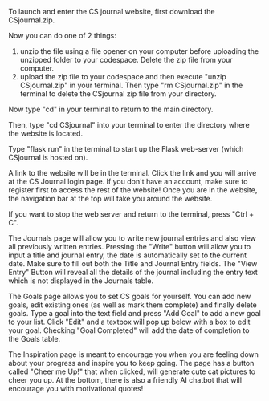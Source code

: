 To launch and enter the CS journal website, first download the CSjournal.zip.

Now you can do one of 2 things:

1. unzip the file using a file opener on your computer before uploading the unzipped folder to your codespace. Delete the zip file from your computer.
2. upload the zip file to your codespace and then execute "unzip CSjournal.zip" in your terminal. Then type "rm CSjournal.zip" in the terminal to delete the CSjournal zip file from your directory.

Now type "cd" in your terminal to return to the main directory.

Then, type "cd CSjournal" into your terminal to enter the directory where the website is located.

Type "flask run" in the terminal to start up the Flask web-server (which CSjournal is hosted on).

A link to the website will be in the terminal. Click the link and you will arrive at the CS Journal login page. If you don't have an account, make sure to register first to access the rest of the website! Once you are in the website, the navigation bar at the top will take you around the website.

If you want to stop the web server and return to the terminal, press "Ctrl + C". 

The Journals page will allow you to write new journal entries and also view all previously written entries. Pressing the "Write" button will allow you to input a title and journal entry, the date is automatically set to the current date. Make sure to fill out both the Title and Journal Entry fields. The "View Entry" Button will reveal all the details of the journal including the entry text which is not displayed in the Journals table.

The Goals page allows you to set CS goals for yourself. You can add new goals, edit existing ones (as well as mark them complete) and finally delete goals. Type a goal into the text field and press "Add Goal" to add a new goal to your list. Click "Edit" and a textbox will pop up below with a box to edit your goal. Checking "Goal Completed" will add the date of completion to the Goals table.

The Inspiration page is meant to encourage you when you are feeling down about your progress and inspire you to keep going. The page has a button called "Cheer me Up!" that when clicked, will generate cute cat pictures to cheer you up. At the bottom, there is also a friendly AI chatbot that will encourage you with motivational quotes!
